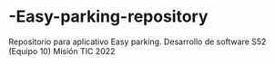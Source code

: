 # -Easy-parking-repository
Repositorio para aplicativo Easy parking. Desarrollo de software S52 (Equipo 10) Misión TIC 2022
